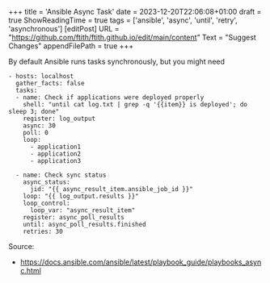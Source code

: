 +++
title = 'Ansible Async Task'
date = 2023-12-20T22:06:08+01:00
draft = true
ShowReadingTime = true
tags = ['ansible', 'async', 'until', 'retry', 'asynchronous']
[editPost]
URL = "https://github.com/ftith/ftith.github.io/edit/main/content"
Text = "Suggest Changes"
appendFilePath = true
+++

By default Ansible runs tasks synchronously, but you might need 
```
- hosts: localhost
  gather_facts: false
  tasks:
  - name: Check if applications were deployed properly
    shell: "until cat log.txt | grep -q '{{item}} is deployed'; do  sleep 3; done"
    register: log_output
    async: 30
    poll: 0
    loop:
      - application1
      - application2
      - application3

  - name: Check sync status
    async_status:
      jid: "{{ async_result_item.ansible_job_id }}"
    loop: "{{ log_output.results }}"
    loop_control:
      loop_var: "async_result_item"
    register: async_poll_results
    until: async_poll_results.finished
    retries: 30
```

Source:
- https://docs.ansible.com/ansible/latest/playbook_guide/playbooks_async.html